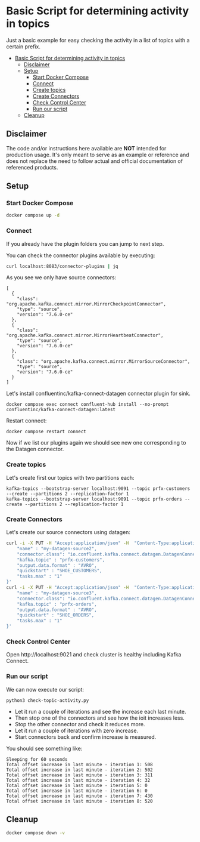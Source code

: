 # Basic Script for determining activity in topics

Just a basic example for easy checking the activity in a list of topics with a certain prefix.

- [Basic Script for determining activity in topics](#basic-script-for-determining-activity-in-topics)
  - [Disclaimer](#disclaimer)
  - [Setup](#setup)
    - [Start Docker Compose](#start-docker-compose)
    - [Connect](#connect)
    - [Create topics](#create-topics)
    - [Create Connectors](#create-connectors)
    - [Check Control Center](#check-control-center)
    - [Run our script](#run-our-script)
  - [Cleanup](#cleanup)

## Disclaimer

The code and/or instructions here available are **NOT** intended for production usage. 
It's only meant to serve as an example or reference and does not replace the need to follow actual and official documentation of referenced products.

## Setup

### Start Docker Compose

```bash
docker compose up -d
```

### Connect

If you already have the plugin folders you can jump to next step.

You can check the connector plugins available by executing:

```bash
curl localhost:8083/connector-plugins | jq
```

As you see we only have source connectors:

```text
[
  {
    "class": "org.apache.kafka.connect.mirror.MirrorCheckpointConnector",
    "type": "source",
    "version": "7.6.0-ce"
  },
  {
    "class": "org.apache.kafka.connect.mirror.MirrorHeartbeatConnector",
    "type": "source",
    "version": "7.6.0-ce"
  },
  {
    "class": "org.apache.kafka.connect.mirror.MirrorSourceConnector",
    "type": "source",
    "version": "7.6.0-ce"
  }
]
```

Let's install confluentinc/kafka-connect-datagen connector plugin for sink.

```shell
docker compose exec connect confluent-hub install --no-prompt confluentinc/kafka-connect-datagen:latest
```

Restart connect:

```shell
docker compose restart connect
```

Now if we list our plugins again we should see new one corresponding to the Datagen connector.

### Create topics 

Let's create first our topics with two partitions each:

```shell
kafka-topics --bootstrap-server localhost:9091 --topic prfx-customers --create --partitions 2 --replication-factor 1
kafka-topics --bootstrap-server localhost:9091 --topic prfx-orders --create --partitions 2 --replication-factor 1
```

### Create Connectors

Let's create our source connectors using datagen:

```bash
curl -i -X PUT -H "Accept:application/json" -H  "Content-Type:application/json" http://localhost:8083/connectors/my-datagen-source2/config -d '{
    "name" : "my-datagen-source2",
    "connector.class": "io.confluent.kafka.connect.datagen.DatagenConnector",
    "kafka.topic" : "prfx-customers",
    "output.data.format" : "AVRO",
    "quickstart" : "SHOE_CUSTOMERS",
    "tasks.max" : "1"
}'
curl -i -X PUT -H "Accept:application/json" -H  "Content-Type:application/json" http://localhost:8083/connectors/my-datagen-source3/config -d '{
    "name" : "my-datagen-source3",
    "connector.class": "io.confluent.kafka.connect.datagen.DatagenConnector",
    "kafka.topic" : "prfx-orders",
    "output.data.format" : "AVRO",
    "quickstart" : "SHOE_ORDERS",
    "tasks.max" : "1"
}'
```

### Check Control Center

Open http://localhost:9021 and check cluster is healthy including Kafka Connect.

### Run our script

We can now execute our script:

```shell
python3 check-topic-activity.py
```

- Let it run a couple of iterations and see the increase each last minute.
- Then stop one of the connectors and see how the ioit increases less.
- Stop the other connector and check it reduces more.
- Let it run a couple of iterations with zero increase.
- Start connectors back and confirm increase is measured.

You should see something like:

```
Sleeping for 60 seconds
Total offset increase in last minute - iteration 1: 508
Total offset increase in last minute - iteration 2: 502
Total offset increase in last minute - iteration 3: 311
Total offset increase in last minute - iteration 4: 32
Total offset increase in last minute - iteration 5: 0
Total offset increase in last minute - iteration 6: 0
Total offset increase in last minute - iteration 7: 430
Total offset increase in last minute - iteration 8: 520
```

## Cleanup

```bash
docker compose down -v
```